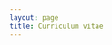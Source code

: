 ```yaml
---
layout: page
title: Curriculum vitae
---
```


<object data="{{ site.url }}/public/files/CV-5-29-19.pdf" width="800px" height="1100px"></object>
